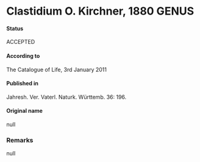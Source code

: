 # Clastidium O. Kirchner, 1880 GENUS

#### Status
ACCEPTED

#### According to
The Catalogue of Life, 3rd January 2011

#### Published in
Jahresh. Ver. Vaterl. Naturk. Württemb. 36: 196.

#### Original name
null

### Remarks
null